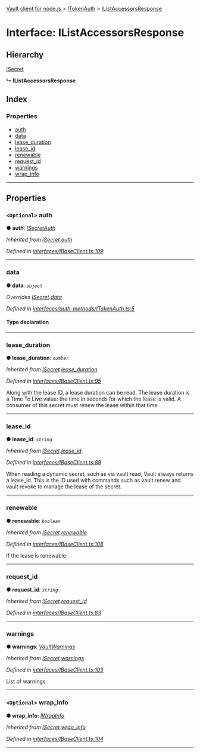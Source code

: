[Vault client for node.js](../README.md) > [ITokenAuth](../modules/itokenauth.md) > [IListAccessorsResponse](../interfaces/itokenauth.ilistaccessorsresponse.md)

# Interface: IListAccessorsResponse

## Hierarchy

 [ISecret](isecret.md)

**↳ IListAccessorsResponse**

## Index

### Properties

* [auth](itokenauth.ilistaccessorsresponse.md#auth)
* [data](itokenauth.ilistaccessorsresponse.md#data)
* [lease_duration](itokenauth.ilistaccessorsresponse.md#lease_duration)
* [lease_id](itokenauth.ilistaccessorsresponse.md#lease_id)
* [renewable](itokenauth.ilistaccessorsresponse.md#renewable)
* [request_id](itokenauth.ilistaccessorsresponse.md#request_id)
* [warnings](itokenauth.ilistaccessorsresponse.md#warnings)
* [wrap_info](itokenauth.ilistaccessorsresponse.md#wrap_info)

---

## Properties

<a id="auth"></a>

### `<Optional>` auth

**● auth**: *[ISecretAuth](isecretauth.md)*

*Inherited from [ISecret](isecret.md).[auth](isecret.md#auth)*

*Defined in [interfaces/IBaseClient.ts:109](https://github.com/theogravity/vault-tacular/blob/cbfbab1/src/interfaces/IBaseClient.ts#L109)*

___
<a id="data"></a>

###  data

**● data**: *`object`*

*Overrides [ISecret](isecret.md).[data](isecret.md#data)*

*Defined in [interfaces/auth-methods/ITokenAuth.ts:5](https://github.com/theogravity/vault-tacular/blob/cbfbab1/src/interfaces/auth-methods/ITokenAuth.ts#L5)*

#### Type declaration

___
<a id="lease_duration"></a>

###  lease_duration

**● lease_duration**: *`number`*

*Inherited from [ISecret](isecret.md).[lease_duration](isecret.md#lease_duration)*

*Defined in [interfaces/IBaseClient.ts:95](https://github.com/theogravity/vault-tacular/blob/cbfbab1/src/interfaces/IBaseClient.ts#L95)*

Along with the lease ID, a lease duration can be read. The lease duration is a Time To Live value: the time in seconds for which the lease is valid. A consumer of this secret must renew the lease within that time.

___
<a id="lease_id"></a>

###  lease_id

**● lease_id**: *`string`*

*Inherited from [ISecret](isecret.md).[lease_id](isecret.md#lease_id)*

*Defined in [interfaces/IBaseClient.ts:89](https://github.com/theogravity/vault-tacular/blob/cbfbab1/src/interfaces/IBaseClient.ts#L89)*

When reading a dynamic secret, such as via vault read, Vault always returns a lease\_id. This is the ID used with commands such as vault renew and vault revoke to manage the lease of the secret.

___
<a id="renewable"></a>

###  renewable

**● renewable**: *`boolean`*

*Inherited from [ISecret](isecret.md).[renewable](isecret.md#renewable)*

*Defined in [interfaces/IBaseClient.ts:108](https://github.com/theogravity/vault-tacular/blob/cbfbab1/src/interfaces/IBaseClient.ts#L108)*

If the lease is renewable

___
<a id="request_id"></a>

###  request_id

**● request_id**: *`string`*

*Inherited from [ISecret](isecret.md).[request_id](isecret.md#request_id)*

*Defined in [interfaces/IBaseClient.ts:83](https://github.com/theogravity/vault-tacular/blob/cbfbab1/src/interfaces/IBaseClient.ts#L83)*

___
<a id="warnings"></a>

###  warnings

**● warnings**: *[VaultWarnings](../#vaultwarnings)*

*Inherited from [ISecret](isecret.md).[warnings](isecret.md#warnings)*

*Defined in [interfaces/IBaseClient.ts:103](https://github.com/theogravity/vault-tacular/blob/cbfbab1/src/interfaces/IBaseClient.ts#L103)*

List of warnings

___
<a id="wrap_info"></a>

### `<Optional>` wrap_info

**● wrap_info**: *[IWrapInfo](iwrapinfo.md)*

*Inherited from [ISecret](isecret.md).[wrap_info](isecret.md#wrap_info)*

*Defined in [interfaces/IBaseClient.ts:104](https://github.com/theogravity/vault-tacular/blob/cbfbab1/src/interfaces/IBaseClient.ts#L104)*

___


